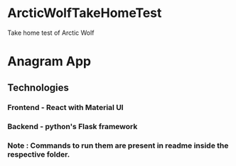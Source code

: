 # ArcticWolfTakeHomeTest
Take home test of Arctic Wolf

# Anagram App

## Technologies

### Frontend - React with Material UI
### Backend - python's Flask framework

### Note : Commands to run them are present in readme inside the respective folder.
